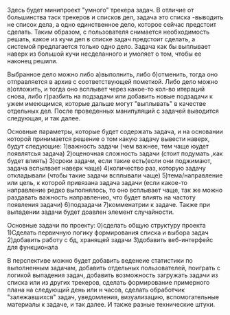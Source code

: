 Здесь будет минипроект "умного" трекера задач. В отличие от большинства таск трекеров и списков дел, задача это списка -выводить не список дела, а одно единственное дело, которое сейчас предстоит сделать. Таким образом, с пользователя снимается необходимость решать, какое из кучи дел в списке задач предстоит сделать, а системой предлагается только одно дело. Задача как бы выплывает наверх из большой кучи несделанного и умоляет о том, чтобы ее наконец решили.

Выбранное дело можно либо а)выполнить, либо б)отменить, тогда оно отправляется в архив с соответствующей пометкой. Либо дело можно в)отложить, и тогда оно всплывет через какое-то кол-во итераций снова, либо г)разбить на подзадачи или добавить новые подзадачи к ужем имеющимся, которые дальше могут "выплывать" в качестве отдельных дел. После проведенных манипуляций с задачей выводится следующая, и так далее.

Основные параметры, которые будет содержать задача, и на основании которой принимается решение о том какую задачу вывести наверх, будут следующие: 1)важность задачи (чем важнее, тем чаще юудет появлятсья задача) 2)оценочная сложность задачи (стоит подумать ,как будет влиять) 3)сроки задачи, если такие есть(если они поджимают, задача вспылвает наверх чаще) 4)количество раз, которую задачу откладывали (чтобы такие задачи всплывали чаще) 5)тема/направление или цель, к которой привязана задача задачи (если какое-то направление редко выполнялось, то оно всплывает чаще, так же можно раздавать важность направлению, что будет влиять на частоту появления задачи) 6)подзадачи 7)комменатрии к задаче. Также при выпадении задачи будет доавлен элемент случайности.

Основные задачи по проекту:
0)сделать общую структуру проекта
1)Сделать первичную логику формирования списка и выбора задач
2)добавить работу с бд, хранящей задачи
3)добавить веб-интерфейс для функционала

В перспективе можно будет добавить веденеие статистики по выполненным задачам, добавить отдельных пользователей, поиграть с логикой выпадения задач, добавить возможность загружать задачи из списка или из других трекеров, сделать формирование примерного плана на следующий день или н часов, сделать обработчик "залежавшихся" задач, уведомления, визуализацию, вспомогательные материалы к задаче, и так далее. И также разные технические штуки.

